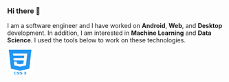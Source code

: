### Hi there 👋
I am a software engineer and I have worked on **Android**, **Web**, and **Desktop** development. 
In addition, I am interested in **Machine Learning** and **Data Science**.
I used the tools below to work on these technologies.

<img src="https://github.com/shkhaider2015/shkhaider2015/blob/main/asset/css-3.png" width="60" height="60"/>
